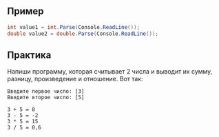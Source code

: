 ## Пример
```cs
int value1 = int.Parse(Console.ReadLine());
double value2 = double.Parse(Console.ReadLine());
```

## Практика
Напиши программу, которая считывает 2 числа и выводит их сумму, разницу, произведение и отношение. Вот так:
```
Введите первое число: [3]
Введите второе число: [5]

3 + 5 = 8
3 - 5 = -2
3 * 5 = 15
3 / 5 = 0,6
```
